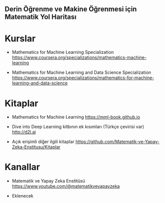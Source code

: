 ## Derin Öğrenme ve Makine Öğrenmesi için Matematik Yol Haritası

# Kurslar

- Mathematics for Machine Learning Specialization
  https://www.coursera.org/specializations/mathematics-machine-learning
  
- Mathematics for Machine Learning and Data Science Specialization
  https://www.coursera.org/specializations/mathematics-for-machine-learning-and-data-science


# Kitaplar

- Mathematics for Machine Learning
  https://mml-book.github.io
  
- Dive into Deep Learning kitbının ek kısımları (Türkçe çevirisi var)
  http://d2l.ai
  
 - Açık erişimli diğer ilgili kitaplar 
  https://github.com/Matematik-ve-Yapay-Zeka-Enstitusu/Kitaplar

# Kanallar

- Matematik ve Yapay Zeka Enstitüsü
  https://www.youtube.com/@matematikveyapayzeka
  
- Eklenecek
